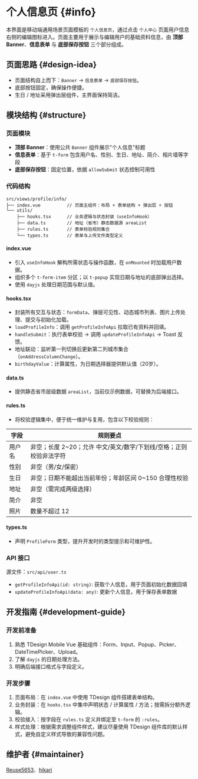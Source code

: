 # 个人信息页 {#info}

本界面是移动端通用场景页面模板的 `个人信息页`，通过点击 `个人中心` 页面用户信息右侧的编辑图标进入。页面主要用于展示与编辑用户的基础资料信息，由 **顶部 Banner**、**信息表单** 与 **底部保存按钮** 三个部分组成。

## 页面思路 {#design-idea}

- 页面结构自上而下：`Banner` → `信息表单` → `底部保存按钮`。
- 底部按钮固定，确保操作便捷。
- 生日 / 地址采用弹出层组件，主界面保持简洁。

## 模块结构 {#structure}

### 页面模块

- **顶部 Banner**：使用公共 `Banner` 组件展示"个人信息"标题
- **信息表单**：基于 `t-form` 包含用户名、性别、生日、地址、简介、相片墙等字段
- **底部保存按钮**：固定位置，依据 `allowSubmit` 状态控制可用性

### 代码结构

```
src/views/profile/info/
├── index.vue          // 页面主组件：布局 + 表单结构 + 弹出层 + 按钮
└── utils/
    ├── hooks.tsx      // 业务逻辑与状态封装（useInfoHook）
    ├── data.ts        // 地址（省市）静态数据源 areaList
    ├── rules.ts       // 表单校验规则集合
    └── types.ts       // 表单与上传文件类型定义
```

#### index.vue

- 引入 `useInfoHook` 解构所需状态与操作函数，在 `onMounted` 时加载用户数据。
- 组织多个 `t-form-item` 分区；以 `t-popup` 实现日期与地址的底部弹出选择。
- 使用 `dayjs` 处理日期范围与默认值。

#### hooks.tsx

- 封装所有交互与状态：`formData`、弹层可见性、动态城市列表、图片上传处理、提交与初始化加载。
- `loadProfileInfo`：调用 `getProfileInfoApi` 拉取已有资料并回填。
- `handleSubmit`：执行表单校验 -> 调用 `updateProfileInfoApi` -> Toast 反馈。
- 地址联动：监听第一列切换后更新第二列城市集合（`onAddressColumnChange`）。
- `birthdayValue`：计算属性，为日期选择器提供默认值（20岁）。

#### data.ts

- 提供静态省市层级数据 `areaList`，当前仅示例数据，可替换为后端接口。

#### rules.ts

- 将校验逻辑集中，便于统一维护与复用，包含以下校验规则：

| 字段 | 规则要点 |
| ---- | -------- |
| 用户名 | 非空；长度 2~20；允许 中文/英文/数字/下划线/空格；正则校验非法字符 |
| 性别 | 非空（男/女/保密）|
| 生日 | 非空；日期不能超出当前年份；年龄区间 0~150 合理性校验 |
| 地址 | 非空（需完成两级选择）|
| 简介 | 非空 |
| 照片 | 数量不超过 12 |

#### types.ts

- 声明 `ProfileForm` 类型，提升开发时的类型提示和可维护性。

### API 接口

源文件：`src/api/user.ts`

- `getProfileInfoApi(id: string)`: 获取个人信息，用于页面初始化数据回填
- `updateProfileInfoApi(data: any)`: 更新个人信息，用于保存表单数据

## 开发指南 {#development-guide}

### 开发前准备

1. 熟悉 TDesign Mobile Vue 基础组件：Form、Input、Popup、Picker、DateTimePicker、Upload。
2. 了解 `dayjs` 的日期处理方法。
3. 明确后端接口格式与字段定义。

### 开发步骤

1. 页面布局：在 `index.vue` 中使用 TDesign 组件搭建表单结构。
2. 业务封装：在 `hooks.tsx` 中集中声明状态 / 计算属性 / 方法；按需拆分额外逻辑。
3. 校验接入：按字段在 `rules.ts` 定义并绑定至 `t-form` 的 `:rules`。
4. 样式处理：根据需求调整组件样式，建议尽量使用 TDesign 组件库的默认样式，避免自定义样式导致的兼容性问题。

## 维护者 {#maintainer}

[Reuse5653](https://github.com/Reuse5653)、[hikari](https://github.com/liuyax0818)
